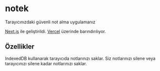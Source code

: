 # notek

Tarayıcınızdaki güvenli not alma uygulamanız

[Next.js](https://nextjs.org/) ile geliştirildi. [Vercel](https://vercel.com/) üzerinde barındırılıyor.

## Özellikler
IndexedDB  kullanarak tarayıcıda notlarınızı saklar. Siz notlarınızı silene veya tarayıcınızı silene kadar notlarınızı saklar.


